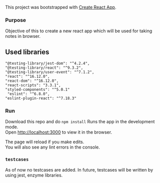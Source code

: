 This project was bootstrapped with [Create React App](https://github.com/facebook/create-react-app).

### Purpose
Objective of this to create a new react app which will be used for taking notes in browser. 

## Used libraries

    "@testing-library/jest-dom": "^4.2.4",
    "@testing-library/react": "^9.3.2",
    "@testing-library/user-event": "^7.1.2",
    "react": "^16.12.0",
    "react-dom": "^16.12.0",
    "react-scripts": "3.3.1",
    "styled-components": "^5.0.1"
     "eslint": "^6.8.0",
    "eslint-plugin-react": "^7.18.3"


### Run 

Download this repo and do `npm install`
Runs the app in the development mode.<br />
Open [http://localhost:3000](http://localhost:3000) to view it in the browser.

The page will reload if you make edits.<br />
You will also see any lint errors in the console.

### `testcases`

As of now no testcases are added. In future, testcases will be written by using jest, enzyme libraries.
